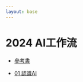 ```yaml
---
layout: base
---
```


# 2024 AI工作流

* [參考書](https://drive.google.com/drive/folders/1vPg7MdDze3LE6HYRk9B9OhV5EABjK4vC)

* [01 認識AI](./01%20認識AI)